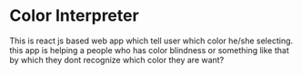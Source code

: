 # Color Interpreter
This is react js based web app which tell user which color he/she selecting. 
<br/>
this app is helping a people who has color blindness or something like that by which they dont recognize which color 
they are want?
